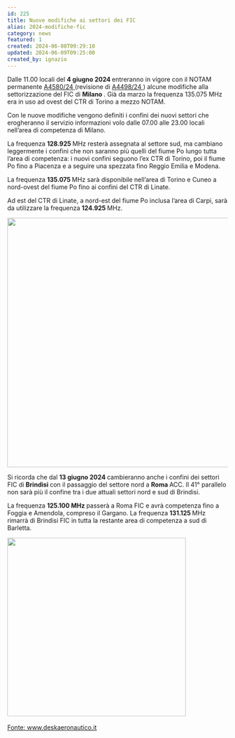 ```yaml
---
id: 225
title: Nuove modifiche ai settori dei FIC
alias: 2024-modifiche-fic
category: news
featured: 1
created: 2024-06-08T09:29:10
updated: 2024-06-09T09:25:00
created_by: ignazio
---
```

<p>
 Dalle 11.00 locali del
 <strong>
  4 giugno 2024
 </strong>
 entreranno in vigore con il NOTAM permanente
 <a href="https://www.deskaeronautico.it/notam=A4580/24">
  A4580/24
 </a>
 (revisione di
 <a href="https://www.deskaeronautico.it/notam=A4498/24">
  A4498/24
 </a>
 ) alcune modifiche alla settorizzazione del FIC di
 <strong>
  Milano
 </strong>
 . Già da marzo la frequenza 135.075 MHz era in uso ad ovest del CTR di Torino a mezzo NOTAM.
</p>
<p>
 Con le nuove modifiche vengono definiti i confini dei nuovi settori che erogheranno il servizio informazioni volo dalle 07.00 alle 23.00 locali nell’area di competenza di Milano.
</p>
<p>
 La frequenza
 <strong>
  128.925
 </strong>
 MHz resterà assegnata al settore sud, ma cambiano leggermente i confini che non saranno più quelli del fiume Po lungo tutta l’area di competenza: i nuovi confini seguono l’ex CTR di Torino, poi il fiume Po fino a Piacenza e a seguire una spezzata fino Reggio Emilia e Modena.
</p>
<p>
 La frequenza
 <strong>
  135.075
 </strong>
 MHz sarà disponibile nell’area di Torino e Cuneo a nord-ovest del fiume Po fino ai confini del CTR di Linate.
</p>
<p>
 Ad est del CTR di Linate, a nord-est del fiume Po inclusa l’area di Carpi, sarà da utilizzare la frequenza
 <strong>
  124.925
 </strong>
 MHz.
</p>
<div class="wp-block-image">
 <a data-slb-active="1" data-slb-asset="337028166" data-slb-group="20177" data-slb-internal="0" href="https://www.deskaeronautico.it/download/2024/06/FIC_Milano2.png">
  <img alt="" border="0" class="wp-image-20189" height="840" src="https://www.deskaeronautico.it/download/2024/06/FIC_Milano2-1024x840.png" style="width: 570px; height: auto;" width="1024"/>
 </a>
</div>
<p>
 Si ricorda che dal
 <strong>
  13 giugno 2024
 </strong>
 cambieranno anche i confini dei settori FIC di
 <strong>
  Brindisi
 </strong>
 con il passaggio del settore nord a
 <strong>
  Roma
 </strong>
 ACC. Il 41° parallelo non sarà più il confine tra i due attuali settori nord e sud di Brindisi.
</p>
<p>
 La frequenza
 <strong>
  125.100 MHz
 </strong>
 passerà a Roma FIC e avrà competenza fino a Foggia e Amendola, compreso il Gargano. La frequenza
 <strong>
  131.125
 </strong>
 MHz rimarrà di Brindisi FIC in tutta la restante area di competenza a sud di Barletta.
</p>
<div class="wp-block-image">
 <a data-slb-active="1" data-slb-asset="1253878489" data-slb-group="20177" data-slb-internal="0" href="https://www.deskaeronautico.it/download/2024/06/FIC_Brindisi.png">
  <img alt="" border="0" class="wp-image-20181" height="1024" src="https://www.deskaeronautico.it/download/2024/06/FIC_Brindisi-815x1024.png" style="width: 408px; height: auto;" width="815"/>
  <br/>
  <br/>
 </a>
 <a href="https://www.deskaeronautico.it/le-modifiche-ai-settori-dei-fic-2/">
  Fonte: www.deskaeronautico.it
 </a>
</div>
